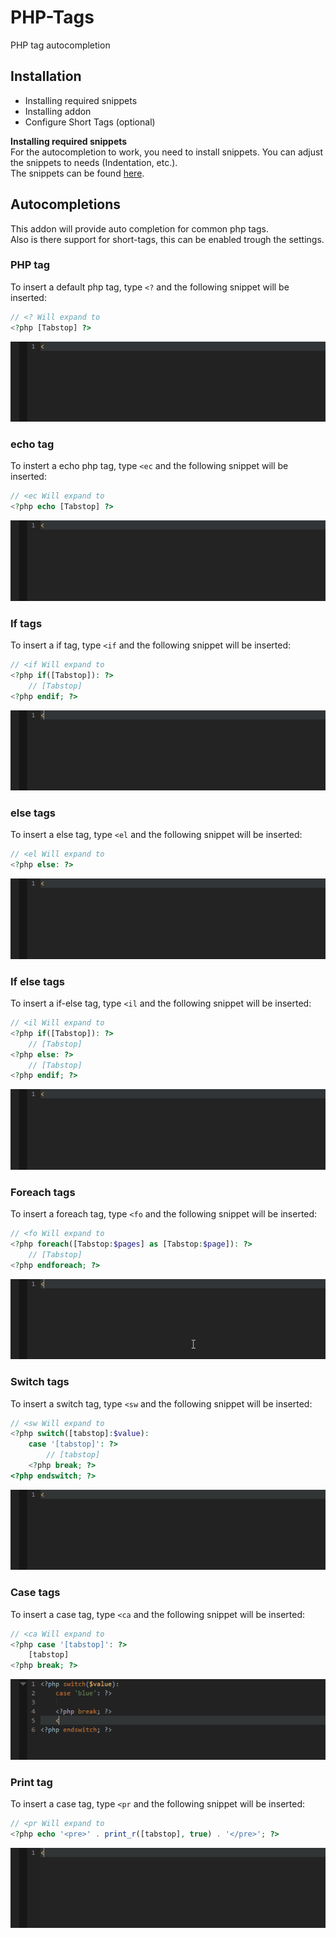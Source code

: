 # PHP-Tags
PHP tag autocompletion

## Installation
 * Installing required snippets
 * Installing addon
 * Configure Short Tags (optional)

**Installing required snippets**  
For the autocompletion to work, you need to install snippets. 
You can adjust the snippets to needs (Indentation, etc.).  
The snippets can be found [here](https://github.com/babobski/PHP-Tags-Snippets).

## Autocompletions
This addon will provide auto completion for common php tags.  
Also is there support for short-tags, this can be enabled trough the settings.

### PHP tag
To insert a default php tag, type `<?` and the following snippet will be inserted:

```php
// <? Will expand to
<?php [Tabstop] ?>
```
![preview](php-tag.gif)

### echo tag
To instert a echo php tag, type `<ec` and the following snippet will be inserted:
```php
// <ec Will expand to
<?php echo [Tabstop] ?>
```
![preview](echo-tag.gif)

### If tags
To insert a if tag, type `<if` and the following snippet will be inserted:
```php
// <if Will expand to
<?php if([Tabstop]): ?>
	// [Tabstop]
<?php endif; ?>
```
![preview](if-tag.gif)

### else tags
To insert a else tag, type `<el` and the following snippet will be inserted:
```php
// <el Will expand to
<?php else: ?>
```
![preview](esle-tag.gif)

### If else tags
To insert a if-else tag, type `<il` and the following snippet will be inserted:
```php
// <il Will expand to
<?php if([Tabstop]): ?>
	// [Tabstop]
<?php else: ?>
	// [Tabstop]
<?php endif; ?>
```
![preview](if-else-tag.gif)

### Foreach tags
To insert a foreach tag, type `<fo` and the following snippet will be inserted:
```php
// <fo Will expand to
<?php foreach([Tabstop:$pages] as [Tabstop:$page]): ?>
	// [Tabstop]
<?php endforeach; ?>
```
![preview](foreach-tag.gif)

### Switch tags
To insert a switch tag, type `<sw` and the following snippet will be inserted:
```php
// <sw Will expand to
<?php switch([tabstop]:$value):
	case '[tabstop]': ?>
		// [tabstop]
	<?php break; ?>
<?php endswitch; ?>
```
![preview](switch-tag.gif)

### Case tags
To insert a case tag, type `<ca` and the following snippet will be inserted:
```php
// <ca Will expand to
<?php case '[tabstop]': ?>
	[tabstop]
<?php break; ?>
```
![preview](case-tag.gif)

### Print tag 
To insert a case tag, type `<pr` and the following snippet will be inserted:
```php
// <pr Will expand to
<?php echo '<pre>' . print_r([tabstop], true) . '</pre>'; ?>
```
![preview](print-tag.gif)
